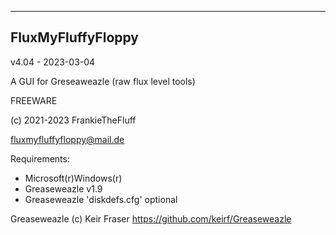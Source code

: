 ----------------------------------------
FluxMyFluffyFloppy
----------------------------------------
v4.04 - 2023-03-04

A GUI for Greseaweazle (raw flux level tools)

FREEWARE

(c) 2021-2023 FrankieTheFluff

fluxmyfluffyfloppy@mail.de

Requirements: 
- Microsoft(r)Windows(r) 
- Greaseweazle v1.9
- Greaseweazle 'diskdefs.cfg' optional

Greaseweazle (c) Keir Fraser
https://github.com/keirf/Greaseweazle
